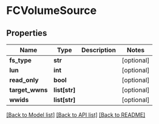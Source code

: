 # FCVolumeSource

## Properties
Name | Type | Description | Notes
------------ | ------------- | ------------- | -------------
**fs_type** | **str** |  | [optional] 
**lun** | **int** |  | [optional] 
**read_only** | **bool** |  | [optional] 
**target_wwns** | **list[str]** |  | [optional] 
**wwids** | **list[str]** |  | [optional] 

[[Back to Model list]](../README.md#documentation-for-models) [[Back to API list]](../README.md#documentation-for-api-endpoints) [[Back to README]](../README.md)


